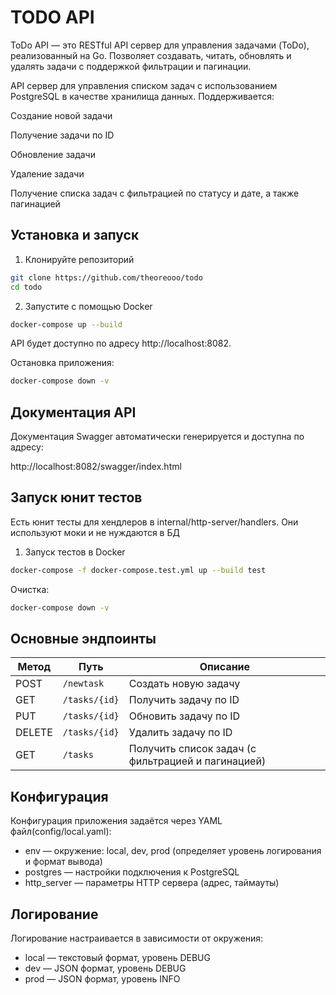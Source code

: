 # TODO API

ToDo API — это RESTful API сервер для управления задачами (ToDo), реализованный на Go. Позволяет создавать, читать, обновлять и удалять задачи с поддержкой фильтрации и пагинации.

API сервер для управления списком задач с использованием PostgreSQL в качестве хранилища данных. Поддерживается:

Создание новой задачи

Получение задачи по ID

Обновление задачи

Удаление задачи

Получение списка задач с фильтрацией по статусу и дате, а также пагинацией

## Установка и запуск
1. Клонируйте репозиторий
```bash
git clone https://github.com/theoreooo/todo
cd todo
```

2. Запустите c помощью Docker
```bash
docker-compose up --build
```
API будет доступно по адресу http://localhost:8082.

Остановка приложения:
```bash
docker-compose down -v
```

## Документация API
Документация Swagger автоматически генерируется и доступна по адресу:

http://localhost:8082/swagger/index.html

## Запуск юнит тестов
Есть юнит тесты для хендлеров в internal/http-server/handlers. Они используют моки и не нуждаются в БД
1. Запуск тестов в Docker
```bash
docker-compose -f docker-compose.test.yml up --build test
```
Очистка:
```bash
docker-compose down -v
```
## Основные эндпоинты

| Метод  | Путь          | Описание                                           |
| ------ | ------------- | -------------------------------------------------- |
| POST   | `/newtask`    | Создать новую задачу                               |
| GET    | `/tasks/{id}` | Получить задачу по ID                              |
| PUT    | `/tasks/{id}` | Обновить задачу по ID                              |
| DELETE | `/tasks/{id}` | Удалить задачу по ID                               |
| GET    | `/tasks`      | Получить список задач (с фильтрацией и пагинацией) |

## Конфигурация

Конфигурация приложения задаётся через YAML файл(config/local.yaml):
- env — окружение: local, dev, prod (определяет уровень логирования и формат вывода)
- postgres — настройки подключения к PostgreSQL
- http_server — параметры HTTP сервера (адрес, таймауты)

## Логирование
Логирование настраивается в зависимости от окружения:
- local — текстовый формат, уровень DEBUG
- dev — JSON формат, уровень DEBUG
- prod — JSON формат, уровень INFO